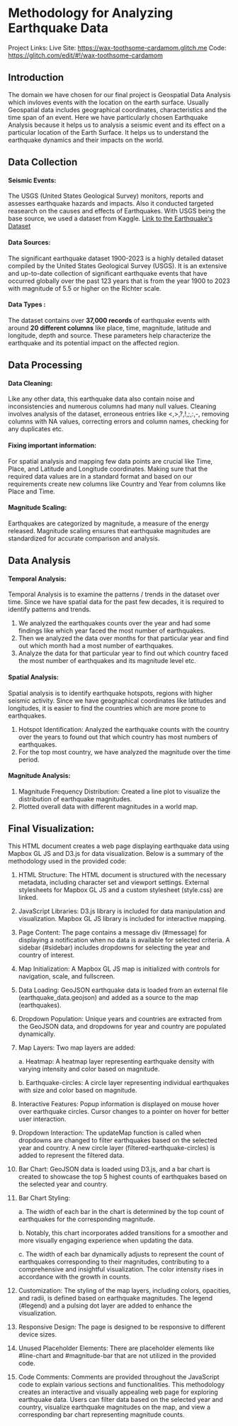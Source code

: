 # Methodology for Analyzing Earthquake Data

Project Links:
Live Site:  https://wax-toothsome-cardamom.glitch.me
Code:  https://glitch.com/edit/#!/wax-toothsome-cardamom

## Introduction

The domain we have chosen for our final project is Geospatial Data Analysis which invloves events with the location on the earth surface.
Usually Geospatial data includes geographical coordinates, characteristics and the time span of an event.
Here we have particularly chosen Earthquake Analysis because it helps us to analysis a seismic event and its effect on a particular location of the Earth Surface.
It helps us to understand the earthquake dynamics and their impacts on the world.

## Data Collection

#### Seismic Events:

The USGS (United States Geological Survey) monitors, reports and assesses earthquake hazards and impacts.
Also it conducted targeted reasearch on the causes and effects of Earthquakes. With USGS being the base source, we used a dataset from
Kaggle. [Link to the Earthquake's Dataset](https://www.kaggle.com/datasets/jahaidulislam/significant-earthquake-dataset-1900-2023/)

#### Data Sources:

The significant earthquake dataset 1900-2023 is a highly detailed dataset compiled by the United States Geological Survey (USGS).
It is an extensive and up-to-date collection of significant earthquake events that have occurred globally over the past 123 years that is from the year 1900 to 2023
with magnitude of 5.5 or higher on the Richter scale.

#### Data Types :

The dataset contains over **37,000 records** of earthquake events with around **20 different columns** like place,
time, magnitude, latitude and longitude, depth and source. These parameters help characterize the earthquake and its potential impact on the affected region.

## Data Processing

#### Data Cleaning:

Like any other data, this earthquake data also contain noise and inconsistencies and numerous columns had many null values.
Cleaning involves analysis of the dataset, erroneous entries like <,>,?,!,;,:,-, removing columns with NA values, correcting errors and column names, checking for any duplicates etc.

#### Fixing important information:

For spatial analysis and mapping few data points are crucial like Time, Place, and Latitude and Longitude coordinates.
Making sure that the required data values are in a standard format and based on our requirements create new columns like Country and Year from columns like Place and Time.

#### Magnitude Scaling:

Earthquakes are categorized by magnitude, a measure of the energy released. Magnitude scaling ensures that earthquake magnitudes are standardized for accurate comparison and analysis.

## Data Analysis

#### Temporal Analysis:

Temporal Analysis is to examine the patterns / trends in the dataset over time. Since we have spatial data for the past few decades,
it is required to identify patterns and trends.

1. We analyzed the earthquakes counts over the year and had some findings like which year faced the most number of earthquakes.
2. Then we analyzed the data over months for that particular year and find out which month had a most number of earthquakes.
3. Analyze the data for that particular year to find out which country faced the most number of earthquakes and its magnitude level etc.

#### Spatial Analysis:

Spatial analysis is to identify earthquake hotspots, regions with higher seismic activity.
Since we have geographical coordinates like latitudes and longitudes, it is easier to find the countries which are more prone to earthquakes.

1. Hotspot Identification: Analyzed the earthquake counts with the country over the years to found out that which country has most numbers of earthquakes.
2. For the top most country, we have analyzed the magnitude over the time period.

#### Magnitude Analysis:

1. Magnitude Frequency Distribution: Created a line plot to visualize the distribution of earthquake magnitudes.
2. Plotted overall data with different magnitudes in a world map.

## Final Visualization:

This HTML document creates a web page displaying earthquake data using Mapbox GL JS and D3.js for data visualization.
Below is a summary of the methodology used in the provided code:

1. HTML Structure:
   The HTML document is structured with the necessary metadata, including character set and viewport settings.
   External stylesheets for Mapbox GL JS and a custom stylesheet (style.css) are linked.

2. JavaScript Libraries:
   D3.js library is included for data manipulation and visualization.
   Mapbox GL JS library is included for interactive mapping.

3. Page Content:
   The page contains a message div (#message) for displaying a notification when no data is available for selected criteria.
   A sidebar (#sidebar) includes dropdowns for selecting the year and country of interest.

4. Map Initialization:
   A Mapbox GL JS map is initialized with controls for navigation, scale, and fullscreen.

5. Data Loading:
   GeoJSON earthquake data is loaded from an external file (earthquake_data.geojson) and added as a source to the map (earthquakes).

6. Dropdown Population:
   Unique years and countries are extracted from the GeoJSON data, and dropdowns for year and country are populated dynamically.

7. Map Layers:
   Two map layers are added:

   a. Heatmap:
   A heatmap layer representing earthquake density with varying intensity and color based on magnitude.

   b. Earthquake-circles:
   A circle layer representing individual earthquakes with size and color based on magnitude.

8. Interactive Features:
   Popup information is displayed on mouse hover over earthquake circles.
   Cursor changes to a pointer on hover for better user interaction.

9. Dropdown Interaction:
   The updateMap function is called when dropdowns are changed to filter earthquakes based on the selected year and country.
   A new circle layer (filtered-earthquake-circles) is added to represent the filtered data.

10. Bar Chart:
    GeoJSON data is loaded using D3.js, and a bar chart is created to showcase the top 5 highest counts of earthquakes based on the selected year and country.

11. Bar Chart Styling:

    a. The width of each bar in the chart is determined by the top count of earthquakes for the corresponding magnitude.

    b. Notably, this chart incorporates added transitions for a smoother and more visually engaging experience when updating the data.

    c. The width of each bar dynamically adjusts to represent the count of earthquakes corresponding to their magnitudes, contributing to a comprehensive and insightful visualization. The color intensity rises in accordance with the growth in counts.

12. Customization:
    The styling of the map layers, including colors, opacities, and radii, is defined based on earthquake magnitudes.
    The legend (#legend) and a pulsing dot layer are added to enhance the visualization.

13. Responsive Design:
    The page is designed to be responsive to different device sizes.

14. Unused Placeholder Elements:
    There are placeholder elements like #line-chart and #magnitude-bar that are not utilized in the provided code.

15. Code Comments:
    Comments are provided throughout the JavaScript code to explain various sections and functionalities.
    This methodology creates an interactive and visually appealing web page for exploring earthquake data.
    Users can filter data based on the selected year and country, visualize earthquake magnitudes on the map,
    and view a corresponding bar chart representing magnitude counts.
